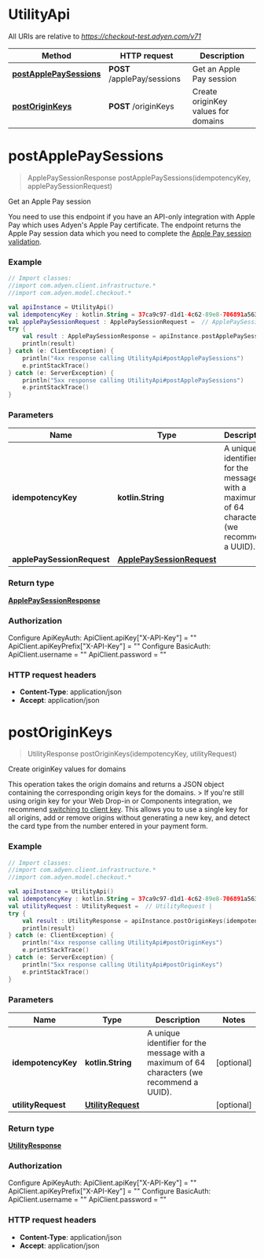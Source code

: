 # UtilityApi

All URIs are relative to *https://checkout-test.adyen.com/v71*

Method | HTTP request | Description
------------- | ------------- | -------------
[**postApplePaySessions**](UtilityApi.md#postApplePaySessions) | **POST** /applePay/sessions | Get an Apple Pay session
[**postOriginKeys**](UtilityApi.md#postOriginKeys) | **POST** /originKeys | Create originKey values for domains


<a name="postApplePaySessions"></a>
# **postApplePaySessions**
> ApplePaySessionResponse postApplePaySessions(idempotencyKey, applePaySessionRequest)

Get an Apple Pay session

You need to use this endpoint if you have an API-only integration with Apple Pay which uses Adyen&#39;s Apple Pay certificate.  The endpoint returns the Apple Pay session data which you need to complete the [Apple Pay session validation](https://docs.adyen.com/payment-methods/apple-pay/api-only?tab&#x3D;adyen-certificate-validation_1#complete-apple-pay-session-validation).

### Example
```kotlin
// Import classes:
//import com.adyen.client.infrastructure.*
//import com.adyen.model.checkout.*

val apiInstance = UtilityApi()
val idempotencyKey : kotlin.String = 37ca9c97-d1d1-4c62-89e8-706891a563ed // kotlin.String | A unique identifier for the message with a maximum of 64 characters (we recommend a UUID).
val applePaySessionRequest : ApplePaySessionRequest =  // ApplePaySessionRequest | 
try {
    val result : ApplePaySessionResponse = apiInstance.postApplePaySessions(idempotencyKey, applePaySessionRequest)
    println(result)
} catch (e: ClientException) {
    println("4xx response calling UtilityApi#postApplePaySessions")
    e.printStackTrace()
} catch (e: ServerException) {
    println("5xx response calling UtilityApi#postApplePaySessions")
    e.printStackTrace()
}
```

### Parameters

Name | Type | Description  | Notes
------------- | ------------- | ------------- | -------------
 **idempotencyKey** | **kotlin.String**| A unique identifier for the message with a maximum of 64 characters (we recommend a UUID). | [optional]
 **applePaySessionRequest** | [**ApplePaySessionRequest**](ApplePaySessionRequest.md)|  | [optional]

### Return type

[**ApplePaySessionResponse**](ApplePaySessionResponse.md)

### Authorization


Configure ApiKeyAuth:
    ApiClient.apiKey["X-API-Key"] = ""
    ApiClient.apiKeyPrefix["X-API-Key"] = ""
Configure BasicAuth:
    ApiClient.username = ""
    ApiClient.password = ""

### HTTP request headers

 - **Content-Type**: application/json
 - **Accept**: application/json

<a name="postOriginKeys"></a>
# **postOriginKeys**
> UtilityResponse postOriginKeys(idempotencyKey, utilityRequest)

Create originKey values for domains

This operation takes the origin domains and returns a JSON object containing the corresponding origin keys for the domains.  &gt; If you&#39;re still using origin key for your Web Drop-in or Components integration, we recommend [switching to client key](https://docs.adyen.com/development-resources/client-side-authentication/migrate-from-origin-key-to-client-key). This allows you to use a single key for all origins, add or remove origins without generating a new key, and detect the card type from the number entered in your payment form. 

### Example
```kotlin
// Import classes:
//import com.adyen.client.infrastructure.*
//import com.adyen.model.checkout.*

val apiInstance = UtilityApi()
val idempotencyKey : kotlin.String = 37ca9c97-d1d1-4c62-89e8-706891a563ed // kotlin.String | A unique identifier for the message with a maximum of 64 characters (we recommend a UUID).
val utilityRequest : UtilityRequest =  // UtilityRequest | 
try {
    val result : UtilityResponse = apiInstance.postOriginKeys(idempotencyKey, utilityRequest)
    println(result)
} catch (e: ClientException) {
    println("4xx response calling UtilityApi#postOriginKeys")
    e.printStackTrace()
} catch (e: ServerException) {
    println("5xx response calling UtilityApi#postOriginKeys")
    e.printStackTrace()
}
```

### Parameters

Name | Type | Description  | Notes
------------- | ------------- | ------------- | -------------
 **idempotencyKey** | **kotlin.String**| A unique identifier for the message with a maximum of 64 characters (we recommend a UUID). | [optional]
 **utilityRequest** | [**UtilityRequest**](UtilityRequest.md)|  | [optional]

### Return type

[**UtilityResponse**](UtilityResponse.md)

### Authorization


Configure ApiKeyAuth:
    ApiClient.apiKey["X-API-Key"] = ""
    ApiClient.apiKeyPrefix["X-API-Key"] = ""
Configure BasicAuth:
    ApiClient.username = ""
    ApiClient.password = ""

### HTTP request headers

 - **Content-Type**: application/json
 - **Accept**: application/json

